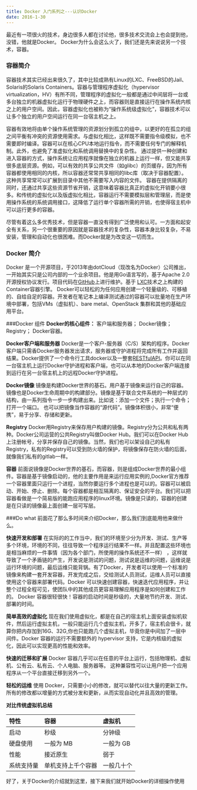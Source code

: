 ```yaml
---
title: Docker 入门系列之---认识Docker
date: 2016-1-30
---
```


 最近有一项很火的技术，身边很多人都在讨论他，很多技术交流会上也会提到他，没错，他就是Docker。
 Docker为什么会这么火了，我们还是先来说说另一个技术，容器。
### 容器简介
 容器技术其实已经出来很久了，其中比较成熟有Linux的LXC、FreeBSD的Jail、Solaris的Solaris Containers。容器与管理程序虚拟化（hypervisor virtualization，HV）有所不同，管理程序的虚拟化一般都是通过中间层将一台或多台独立的机器虚拟化运行于物理硬件之上，而容器则是直接运行在操作系统内核之上的用户空间。因此，容器虚拟化也被称为“操作系统级虚拟化”，容器技术可以让多个独立的用户空间运行在同一台宿主机之上。

 容器有效地将由单个操作系统管理的资源划分到孤立的组中，以更好的在孤立的组之间平衡有冲突的资源使用需求。与虚拟化相比，这样既不需要指令级模拟，也不需要即时编译。容器可以在核心CPU本地运行指令，而不需要任何专门的解释机制。此外，也避免了准虚拟化和系统调用替换中的复杂性。 通过提供一种创建和进入容器的方式，操作系统让应用程序就像在独立的机器上运行一样，但又能共享很多底层资源。例如，可以有效的共享公共文件（如glibc）的页缓存，因为所有容器都使用相同的内核，所以容器还常常共享相同的libc库（取决于容器配置）。这种共享常常可以扩展到目录中其他不需要写入内容的文件。 容器在提供隔离的同时，还通过共享这些资源节省开销，这意味着容器比真正的虚拟化开销要小很多。和传统的虚拟化以及版虚拟化相比，容器运行不需要模拟层和管理层，而是使用操作系统的系统调用接口，这降低了运行单个容器所需的开销，也使得宿主机中可以运行更多的容器。
  
 尽管有着这么多优秀技术，但是容器一直没有得到广泛使用和认可。一方面和起安全有关系，另一个很重要的原因就是容器技术的复杂性，容器本身比较复杂，不易安装，管理和自动化也很困难。而Docker就是为改变这一切而生。
    
### Docker 简介      
 Docker 是一个开源项目，于2013年由dotCloud（现改名为Docker）公司推出，一开始其实只是公司内部的一个业余项目。他是用Go语言写的，基于Apache 2.0开源授权协议发行。项目代码在[GitHub][github]上进行维护。基于 [LXC][lxc]技术之上构建的Container容器引擎。
Docker可以轻松的为任何应用创建一个轻量级的、可移植的、自给自足的容器。开发者在笔记本上编译测试通过的容器可以批量地在生产环境中部署，包括VMs（虚拟机）、bare metal、OpenStack 集群和其他的基础应用平台。

###Docker 组件
 **Docker的核心组件：**
        客户端和服务器；
        Docker镜像；
        Registry；
        Docker容器。

**Docker客户端和服务器**
Docker是一个客户-服务器（C/S）架构的程序。Docker客户端只需香Docker服务器发出请求，服务器或守护进程将完成所有工作并返回结果。Docker提供了一个命令行工具docker以及一整套[RESTfulAPI][restfulapi]。你可以在同一台宿主机上运行Docker守护进程和客户端，也可以从本地的Docker客户端连接到运行在另一台宿主机上的远程Docker守护进程。

**Docker镜像**
镜像是构建Docker世界的基石。用户基于镜像来运行自己的容器。镜像也是Docker生命周期中的构建部分。镜像是基于联合文件系统的一种层式的结构，由一系列指令一步一步构建出来。比如说：添加一个文件；执行一个命令；打开一个端口。
也可以把镜像当作容器的“源代码”。镜像体积很小，非常“便携”，易于分享、存储和更新。

**Registry**
Docker用Registry来保存用户构建的镜像。Registry分为公共和私有两种。Docker公司运营的公共Registry叫做Docker Hub。我们可以在Docker Hub上注册帐号，分享并保存自己的镜像。当然，我们也可以架设自己的私有Registry，私有的Registry可以受到防火墙的保护，将镜像保存在防火墙的后面，就像我们私有的gitlab一样。

**容器**
前面说镜像是Docker世界的基石，而容器，则是组成Docker世界的最小组件。容器是基于镜像启动的，他的主要作用是来运行应用实例的,Docker官方推荐一个容器里面只运行一个进程，当然你要运行多个进程也是可以的。容器可以被启动、开始、停止、删除。每个容器都是相互隔离的、保证安全的平台。我们可以把容器看做是一个简易版的能跑应用程序的linux环境。镜像是只读的，容器的创建是在只读的镜像最上面创建一层可写层。

###Do what
前面花了那么多时间来介绍Docker，那么我们到底能用他来做什么。

**快速开发和部署**
在实际的的工作当中，我们的环境至少分为开发、测试、生产等多个环境，环境的不同，往往导致一个程序运行结果不一样。并且配置这些环境也是相当麻烦的一件事情（因为各个部门，所使用的操作系统还不一样）
，这样就导致了一个矛盾链的产生，开发说是测试的问题，测试说是运维的问题，运维说是运行环境的问题，最后运维只能背锅。有了Docker，开发者可以使用一个标准的镜像来构建一套开发容器，开发完成之后，交给测试人员测试，运维人员可以直接使用这个容器来部署代码。Docker 可以快速创建容器，快速迭代应用程序，并让整个过程全程可见，使团队中的其他成员更容易理解应用程序是如何创建和工作的。 Docker 容器很轻很快！容器的启动时间是秒级的，大量地节约开发、测试、部署的时间。

**简单高效的虚拟化**
现在我们使用虚拟化，都是在自己的宿主机上面安装虚拟机软件，然后运行虚拟主机，一般只能运行几个虚拟主机，开多了，宿主机会很卡，就算你把内存加到16G、32G,你也只能跑几个虚拟主机，毕竟你是中间加了一层中间件。Docker 容器的运行不需要额外的 hypervisor 支持，它是内核级的虚拟化，因此可以实现更高的性能和效率。

**快速的迁移和扩展**
Docker 容器几乎可以在任意的平台上运行，包括物理机、虚拟机、公有云、私有云、个人电脑、服务器等。 这种兼容性可以让用户把一个应用程序从一个平台直接迁移到另外一个。

**轻松的运维**
使用 Docker，只需要小小的修改，就可以替代以往大量的更新工作。所有的修改都以增量的方式被分发和更新，从而实现自动化并且高效的管理。

**对比传统虚拟机总结**

|特性|容器|虚拟机|
|:---|:---|:---|
|启动|秒级|分钟级|
|硬盘使用|一般为 MB|一般为 GB|
|性能|接近原生|弱于|
|系统支持量|单机支持上千个容器|一般几十个|

好了，关于Docker的介绍就到这里，接下来我们就开始Docker的详细操作使用



[restfulapi]:https://docs.docker.com/engine/reference/api/docker_remote_api/ 
[github]:https://github.com/docker/docker
[lxc]:https://zh.wikipedia.org/wiki/LXC






